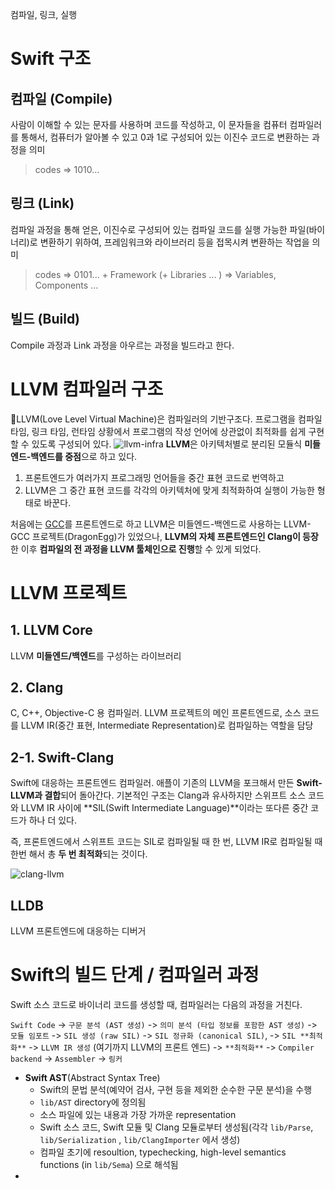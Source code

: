 컴파일, 링크, 실행
# Swift 구조
## 컴파일 (Compile)

사람이 이해할 수 있는 문자를 사용하며 코드를 작성하고, 이 문자들을 컴퓨터 컴파일러를 통해서, 컴퓨터가 알아볼 수 있고 0과 1로 구성되어 있는 이진수 코드로 변환하는 과정을 의미

> codes => 1010...

## 링크 (Link)

컴파일 과정을 통해 얻은, 이진수로 구성되어 있는 컴파일 코드를 실행 가능한 파일(바이너리)로 변환하기 위하여, 프레임워크와 라이브러리 등을 접목시켜 변환하는 작업을 의미

> codes => 0101... + Framework (+ Libraries ... ) => Variables, Components ...

## 빌드 (Build)

Compile 과정과 Link 과정을 아우르는 과정을 빌드라고 한다.

# LLVM 컴파일러 구조

LLVM(Love Level Virtual Machine)은 컴파일러의 기반구조다. 프로그램을 컴파일 타임, 링크 타임, 런타임 상황에서 프로그램의 작성 언어에 상관없이 최적화를 쉽게 구현할 수 있도록 구성되어 있다.
![llvm-infra](https://user-images.githubusercontent.com/20410193/110127199-b10a1c00-7e08-11eb-99ee-30f85ce63246.png)
**LLVM**은 아키텍처별로 분리된 모듈식 **미들엔드-백엔드를 중점**으로 하고 있다.

1. 프론트엔드가 여러가지 프로그래밍 언어들을 중간 표현 코드로 번역하고
2. LLVM은 그 중간 표현 코드를 각각의 아키텍처에 맞게 최적화하여 실행이 가능한 형태로 바꾼다.

처음에는 [GCC](https://namu.wiki/w/GCC)를 프론트엔드로 하고 LLVM은 미들엔드-백엔드로 사용하는 LLVM-GCC 프로젝트(DragonEgg)가 있었으나, **LLVM의 자체 프론트엔드인 Clang이 등장**한 이후 **컴파일의 전 과정을 LLVM 툴체인으로 진행**할 수 있게 되었다.

# LLVM 프로젝트

## 1. LLVM Core

LLVM **미들엔드/백엔드**를 구성하는 라이브러리

## 2. Clang

C, C++, Objective-C 용 컴파일러. LLVM 프로젝트의 메인 프론트엔드로, 소스 코드를 LLVM IR(중간 표현, Intermediate Representation)로 컴파일하는 역할을 담당

## 2-1. Swift-Clang

Swift에 대응하는 프론트엔드 컴파일러. 애플이 기존의 LLVM을 포크해서 만든 **Swift-LLVM과 결합**되어 돌아간다. 기본적인 구조는 Clang과 유사하지만 스위프트 소스 코드와 LLVM IR 사이에 **SIL(Swift Intermediate Language)**이라는 또다른 중간 코드가 하나 더 있다.

즉, 프론트엔드에서 스위프트 코드는 SIL로 컴파일될 때 한 번, LLVM IR로 컴파일될 때 한번 해서 총 **두 번 최적화**되는 것이다.

![clang-llvm](https://camo.githubusercontent.com/a5f174499b3b151a17e61dfaffa75f2b71e71ec4858baf6c4c8726cd41007b0b/68747470733a2f2f626c6f672e6b616b616f63646e2e6e65742f646e2f5a62556d4b2f6274714f366638596c5a6f2f6b574d757a664b494a65584b4c6e774e4f6f6b346b312f696d672e6a7067)
## LLDB

LLVM 프론트엔드에 대응하는 디버거

# Swift의 빌드 단계 / 컴파일러 과정

Swift 소스 코드로 바이너리 코드를 생성할 때, 컴파일러는 다음의 과정을 거친다.

`Swift Code` -> `구문 분석 (AST 생성)` -> `의미 분석 (타입 정보를 포함한 AST 생성)` -> `모듈 임포트` -> `SIL 생성 (raw SIL)` -> `SIL 정규화 (canonical SIL)`, -> `SIL **최적화**` -> `LLVM IR 생성` (여기까지 LLVM의 프론트 엔드) -> `**최적화**` -> `Compiler backend` -> `Assembler` -> `링커`

- **Swift AST**(Abstract Syntax Tree)
	- Swift의 문법 분석(예약어 검사, 구현 등을 제외한 순수한 구문 분석)을 수행
	- `lib/AST` directory에 정의됨
	- 소스 파일에 있는 내용과 가장 가까운 representation
	- Swift 소스 코드, Swift 모듈 및 Clang 모듈로부터 생성됨(각각 `lib/Parse`, `lib/Serialization` , `lib/ClangImporter` 에서 생성)
	- 컴파일 초기에 resoultion, typechecking, high-level semantics functions (in `lib/Sema`) 으로 해석됨
- 